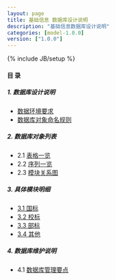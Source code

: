 ```yaml
---
layout: page
title: 基础信息 数据库设计说明
description: "基础信息数据库设计说明"
categories: [model-1.0.0]
version: ["1.0.0"]
---
```

{% include JB/setup %}

#### 目 录

##### 1. 数据库设计说明
  * [数据环境要求](env.html)
  * [数据库对象命名规则](rules.html)
  
##### 2. 数据库对象列表
  * 2.1 [表格一览](tables.html)
  * 2.2 [序列一览](sequences.html)
  * 2.3 [模块关系图](images.html)

##### 3. 具体模块明细
* [3.1 国标](gb.html)
* [3.2 校标](xb.html)
* [3.3 部标](jb.html)
* [3.4 其他](misc.html)

##### 4. 数据库维护说明
  * 4.1 [数据库管理要点](mantain.html)
